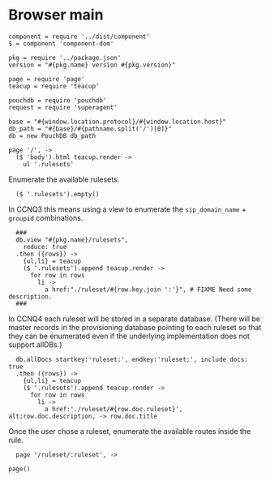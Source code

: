 Browser main
============

    component = require '../dist/component'
    $ = component 'component-dom'

    pkg = require '../package.json'
    version = "#{pkg.name} version #{pkg.version}"

    page = require 'page'
    teacup = require 'teacup'

    pouchdb = require 'pouchdb'
    request = require 'superagent'

    base = "#{window.location.protocol}/#{window.location.host}"
    db_path = "#{base}/#{pathname.split('/')[0]}"
    db = new PouchDB db_path

    page '/', ->
      ($ 'body').html teacup.render ->
        ul '.rulesets'

Enumerate the available rulesets.

      ($ '.rulesets').empty()

In CCNQ3 this means using a view to enumerate the `sip_domain_name` + `groupid` combinations.

      ###
      db.view "#{pkg.name}/rulesets",
        reduce: true
      .then ({rows}) ->
        {ul,li} = teacup
        ($ '.rulesets').append teacup.render ->
          for row in rows
            li ->
              a href:"./ruleset/#{row.key.join ':'}", # FIXME Need some description.
      ###

In CCNQ4 each ruleset will be stored in a separate database. (There will be master records in the provisioning database pointing to each ruleset so that they can be enumerated even if the underlying implementation does not support allDBs.)

      db.allDocs startkey:'ruleset:', endkey:'ruleset;', include_docs: true
      .then ({rows}) ->
        {ul,li} = teacup
        ($ '.rulesets').append teacup.render ->
          for row in rows
            li ->
              a href:'./ruleset/#{row.doc.ruleset}', alt:row.doc.description, -> row.doc.title

Once the user chose a ruleset, enumerate the available routes inside the rule.

      page '/ruleset/:ruleset', ->

    page()
